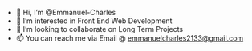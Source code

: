 - 👋 Hi, I’m @Emmanuel-Charles
- 👀 I’m interested in Front End Web Development
- 💞️ I’m looking to collaborate on Long Term Projects
- 📫 You can reach me via Email @ emmanuelcharles2133@gmail.com


